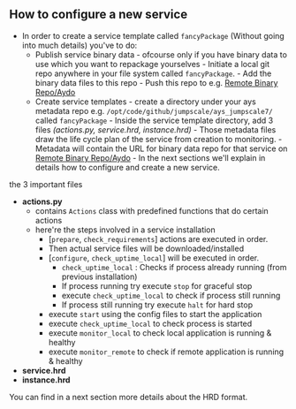 How to configure a new service
------------------------------

- In order to create a service template called ```fancyPackage``` (Without going into much details) you've to do:
    - Publish service binary data
          - ofcourse only if you have binary data to use which you want to repackage yourselves
          - Initiate a local git repo anywhere in your file system called ```fancyPackage```.
          - Add the binary data files to this repo
          - Push this repo to e.g. [Remote Binary Repo/Aydo](http://git.aydo.com/org/binary)
    - Create service templates
          - create a directory under your ays metadata repo e.g. ```/opt/code/github/jumpscale/ays_jumpscale7/``` called ```fancyPackage```
          - Inside the service template directory, add 3 files *(actions.py, service.hrd, instance.hrd)*
          - Those metadata files draw the life cycle plan of the service from creation to monitoring.
          - Metadata will contain the URL for binary data repo for that service on [Remote Binary Repo/Aydo](http://git.aydo.com/org/binary)
          - In the next sections we'll explain in details how to configure and create a new service.


the 3 important files

- **actions.py**
     - contains ```Actions``` class with predefined functions that do certain actions
     - here're the steps involved in a service installation
          - [```prepare```, ```check_requirements```] actions are executed in order.
          - Then actual service files will be downloaded/installed
          - [```configure```, ```check_uptime_local```] will be executed in order.
              * ```check_uptime_local``` : Checks if process already running (from previous installation)
              * If process running try execute ```stop``` for graceful stop
              * execute  ```check_uptime_local``` to check if process still running
              * If process still running try execute ```halt``` for hard stop
          - execute ```start``` using the config files to start the application
          - execute ```check_uptime_local``` to check process is started
          - execute ```monitor_local``` to check local application is running & healthy
          - execute ```monitor_remote``` to check if remote application is running & healthy
- **service.hrd**
- **instance.hrd**

You can find in a next section more details about the HRD format.